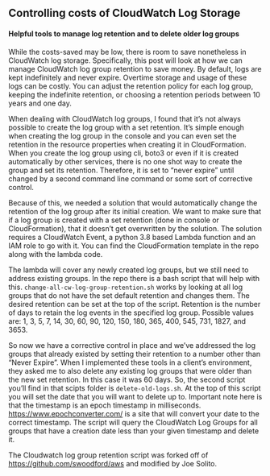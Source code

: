 ## Controlling costs of CloudWatch Log Storage
#### Helpful tools to manage log retention and to delete older log groups

While the costs-saved may be low, there is room to save nonetheless in CloudWatch log storage. Specifically, this post will look at how we can manage CloudWatch log group retention to save money. By default, logs are kept indefinitely and never expire. Overtime storage and usage of these logs can be costly. You can adjust the retention policy for each log group, keeping the indefinite retention, or choosing a retention periods between 10 years and one day.

When dealing with CloudWatch log groups, I found that it’s not always possible to create the log group with a set retention. It’s simple enough when creating the log group in the console and you can even set the retention in the resource properties when creating it in CloudFormation. When you create the log group using cli, boto3 or even if it is created automatically by other services, there is no one shot way to create the group and set its retention. Therefore, it is set to “never expire” until changed by a second command line command or some sort of corrective control.

Because of this, we needed a solution that would automatically change the retention of the log group after its initial creation. We want to make sure that if a log group is created with a set retention (done in console or CloudFormation), that it doesn’t get overwritten by the solution. The solution requires a CloudWatch Event, a python 3.8 based Lambda function and an IAM role to go with it. You can find the CloudFormation template in the repo along with the lambda code.

The lambda will cover any newly created log groups, but we still need to address existing groups. In the repo there is a bash script that will help with this. `change-all-cw-log-group-retention.sh` works by looking at all log groups that do not have the set default retention and changes them. The desired retention can be set at the top of the script. Retention is the number of days to retain the log events in the specified log group. Possible values are: 1, 3, 5, 7, 14, 30, 60, 90, 120, 150, 180, 365, 400, 545, 731, 1827, and 3653. 

So now we have a corrective control in place and we’ve addressed the log groups that already existed by setting their retention to a number other than “Never Expire”. When I implemented these tools in a client’s environment, they asked me to also delete any existing log groups that were older than the new set retention. In this case it was 60 days. So, the second script you’ll find in that scipts folder is `delete-old-logs.sh`. At the top of this script you will set the date that you will want to delete up to. Important note here is that the timestamp is an epoch timestamp in milliseconds. https://www.epochconverter.com/ is a site that will convert your date to the correct timestamp. The script will query the CloudWatch Log Groups for all groups that have a creation date less than your given timestamp and delete it. 

The Cloudwatch log group retention script was forked off of https://github.com/swoodford/aws and modified by Joe Solito.
